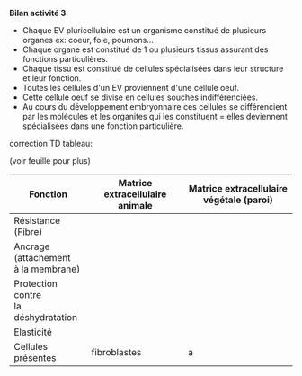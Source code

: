 **Bilan activité 3**

- Chaque EV pluricellulaire est un organisme constitué de plusieurs organes ex: coeur, foie, poumons...
- Chaque organe est constitué de 1 ou plusieurs tissus assurant des fonctions particulières.
- Chaque tissu est constitué de cellules spécialisées dans leur structure et leur fonction.
- Toutes les cellules d'un EV proviennent d'une cellule oeuf.
- Cette cellule oeuf se divise en cellules souches indifférenciées.
- Au cours du développement embryonnaire ces cellules se différencient par les molécules et les organites qui les constituent = elles deviennent spécialisées dans une fonction particulière.

correction TD tableau:

(voir feuille pour plus)


| Fonction                                   | Matrice extracellulaire animale | Matrice extracellulaire végétale (paroi) |
| ------------------------------------------ | ------------------------------- | ---------------------------------------- |
| Résistance<br>(Fibre)                      |                                 |                                          |
| Ancrage<br>(attachement <br>à la membrane) |                                 |                                          |
| Protection contre<br>la déshydratation     |                                 |                                          |
| Elasticité                                 |                                 |                                          |
| Cellules présentes                         | fibroblastes                    | a                                        |
